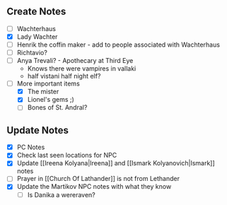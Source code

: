 ## Create Notes
- [ ] Wachterhaus
- [x] Lady Wachter
- [ ] Henrik the coffin maker - add to people associated with Wachterhaus
- [ ] Richtavio?
- [ ] Anya Trevali? - Apothecary at Third Eye 
	- Knows there were vampires in vallaki 
	- half vistani half night elf?
- [ ] More important items
	- [x] The mister
	- [x] Lionel's gems ;)
	- [ ] Bones of St. Andral?

## Update Notes 
- [x] PC Notes 
- [x] Check last seen locations for NPC
- [x] Update [[Ireena Kolyana|Ireena]] and [[Ismark Kolyanovich|Ismark]] notes 
- [ ] Prayer in [[Church Of Lathander]] is not from Lethander
- [x] Update the Martikov NPC notes with what they know
	- [ ] Is Danika a wereraven?